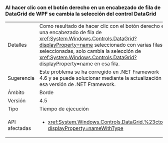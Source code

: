 ### <a name="right-clicking-on-a-wpf-datagrid-row-header-changes-the-datagrid-selection"></a>Al hacer clic con el botón derecho en un encabezado de fila de DataGrid de WPF se cambia la selección del control DataGrid

|   |   |
|---|---|
|Detalles|Como resultado de hacer clic con el botón derecho en una encabezado de fila de <xref:System.Windows.Controls.DataGrid?displayProperty=name> seleccionado con varias filas seleccionadas, solo cambia la selección de <xref:System.Windows.Controls.DataGrid?displayProperty=name> en esa fila.|
|Sugerencia|Este problema se ha corregido en .NET Framework 4.6 y se puede solucionar mediante la actualización a esa versión de .NET Framework.|
|Ámbito|Borde|
|Versión|4.5|
|Tipo|Tiempo de ejecución|
|API afectadas|<ul><li><xref:System.Windows.Controls.DataGrid.%23ctor?displayProperty=nameWithType></li></ul>|


